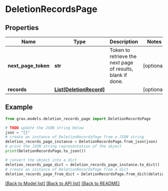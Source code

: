 # DeletionRecordsPage


## Properties

Name | Type | Description | Notes
------------ | ------------- | ------------- | -------------
**next_page_token** | **str** | Token to retrieve the next page of results, blank if done. | [optional] 
**records** | [**List[DeletionRecord]**](DeletionRecord.md) |  | [optional] 

## Example

```python
from grax.models.deletion_records_page import DeletionRecordsPage

# TODO update the JSON string below
json = "{}"
# create an instance of DeletionRecordsPage from a JSON string
deletion_records_page_instance = DeletionRecordsPage.from_json(json)
# print the JSON string representation of the object
print(DeletionRecordsPage.to_json())

# convert the object into a dict
deletion_records_page_dict = deletion_records_page_instance.to_dict()
# create an instance of DeletionRecordsPage from a dict
deletion_records_page_from_dict = DeletionRecordsPage.from_dict(deletion_records_page_dict)
```
[[Back to Model list]](../README.md#documentation-for-models) [[Back to API list]](../README.md#documentation-for-api-endpoints) [[Back to README]](../README.md)


